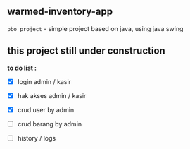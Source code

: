 ## warmed-inventory-app
` pbo project ` - simple project based on java, using java swing
## this project still under construction
**to do list :**
- [x] login admin / kasir
- [x] hak akses admin / kasir
- [x] crud user by admin
- [ ] crud barang by admin
- [ ] history / logs

